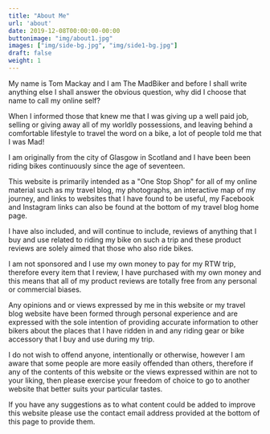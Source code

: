 ```yaml
---
title: "About Me"
url: 'about'
date: 2019-12-08T00:00:00-00:00
buttonimage: "img/about1.jpg"
images: ["img/side-bg.jpg", "img/side1-bg.jpg"]
draft: false
weight: 1
---
```


My name is Tom Mackay and I am The MadBiker and before I shall write anything else I shall answer the obvious question, why did I choose that name to call my online self? 

When I informed those that knew me that I was giving up a well paid job, selling or giving away all of my worldly possessions, and leaving behind a comfortable lifestyle to travel the word on a bike, a lot of people told me that I was Mad!

I am originally from the city of Glasgow in Scotland and I have been been riding bikes continuously since the age of seventeen.

This website is primarily intended as a "One Stop Shop" for all of my online material such as my travel blog, my photographs, an interactive map of my journey, and links to websites that I have found to be useful, my Facebook and Instagram links can also be found at the bottom of my travel blog home page.

I have also included, and will continue to include, reviews of anything that I buy and use related to riding my bike on such a trip and these product reviews are solely aimed that those who also ride bikes. 

I am not sponsored and I use my own money to pay for my RTW trip, therefore every item that I review, I have purchased with my own money and this means that all of my product reviews are totally free from any personal or commercial biases. 

Any opinions and or views expressed by me in this website or my travel blog website have been formed through personal experience and are expressed with the sole intention of providing accurate information to other bikers about the places that I have ridden in and any riding gear or bike accessory that I buy and use during my trip. 

I do not wish to offend anyone, intentionally or otherwise, however I am aware that some people are more easily offended than others, therefore if any of the contents of this website or the views expressed within are not to your liking, then please exercise your freedom of choice to go to another website that better suits your particular tastes.

If you have any suggestions as to what content could be added to improve this website please use the contact email address provided at the bottom of this page to provide them.
